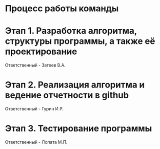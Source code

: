 # Процесс работы команды

# Этап 1. Разработка алгоритма, структуры программы, а также её проектирование
Ответственный -  Затеев В.А.

# Этап 2. Реализация алгоритма и ведение отчетности в github
Ответственный - Гурин И.Р.

# Этап 3. Тестирование программы
Ответственный - Лопата М.П.
